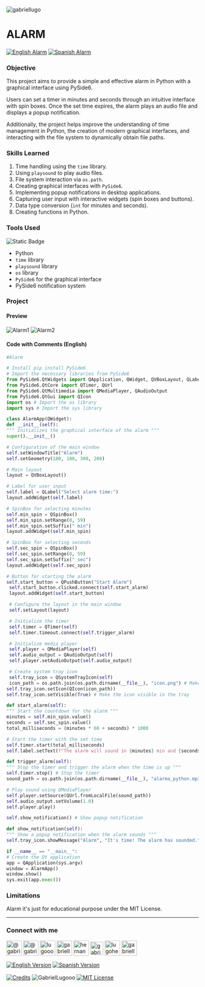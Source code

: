 <img align="center" src="https://media.licdn.com/dms/image/v2/D4D16AQGUNxQ7NSC05A/profile-displaybackgroundimage-shrink_350_1400/profile-displaybackgroundimage-shrink_350_1400/0/1738695150340?e=1744243200&v=beta&t=oXX-ixT9bR3dJcYCLv4KBs5wjKFoeP0524kFGHQMYmQ" alt="gabriellugo" />

# ALARM

<a href="https://github.com/GabrielLugooo/Alarm" target="_blank" rel="noreferrer noopener"> <img align="center" src="https://img.shields.io/badge/English%20Alarm-000000" alt="English Alarm" /></a>
<a href="https://github.com/GabrielLugooo/Alarm/blob/main/README%20Spanish.md" target="_blank" rel="noreferrer noopener"> <img align="center" src="https://img.shields.io/badge/Spanish%20Alarm-green" alt="Spanish Alarm" /></a>

### Objective

This project aims to provide a simple and effective alarm in Python with a graphical interface using PySide6.

Users can set a timer in minutes and seconds through an intuitive interface with spin boxes. Once the set time expires, the alarm plays an audio file and displays a popup notification.

Additionally, the project helps improve the understanding of time management in Python, the creation of modern graphical interfaces, and interacting with the file system to dynamically obtain file paths.

### Skills Learned

1. Time handling using the `time` library.
2. Using `playsound` to play audio files.
3. File system interaction via `os.path`.
4. Creating graphical interfaces with `PySide6`.
5. Implementing popup notifications in desktop applications.
6. Capturing user input with interactive widgets (spin boxes and buttons).
7. Data type conversion (`int` for minutes and seconds).
8. Creating functions in Python.

### Tools Used

![Static Badge](https://img.shields.io/badge/Python-000000?logo=python&logoSize=auto)

- Python
- `time` library
- `playsound` library
- `os` library
- `PySide6` for the graphical interface
- PySide6 notification system

### Project

#### Preview

<img align="center" src="https://i.imgur.com/o080jKM.jpeg" alt="Alarm1" />
<img align="center" src="https://i.imgur.com/Ws12WOW.jpeg" alt="Alarm2" />

#### Code with Comments (English)

```python
#Alarm

# Install pip install PySide6
# Import the necessary libraries from PySide6
from PySide6.QtWidgets import QApplication, QWidget, QVBoxLayout, QLabel, QSpinBox, QPushButton, QSystemTrayIcon
from PySide6.QtCore import QTimer, QUrl
from PySide6.QtMultimedia import QMediaPlayer, QAudioOutput
from PySide6.QtGui import QIcon
import os # Import the os library
import sys # Import the sys library

class AlarmApp(QWidget):
def __init__(self):
""" Initializes the graphical interface of the alarm """
super().__init__()

# Configuration of the main window
self.setWindowTitle("Alarm")
self.setGeometry(100, 100, 300, 200)

# Main layout
layout = QVBoxLayout()

# Label for user input
self.label = QLabel("Select alarm time:")
layout.addWidget(self.label)

# SpinBox for selecting minutes
self.min_spin = QSpinBox()
self.min_spin.setRange(0, 59)
self.min_spin.setSuffix(" min")
layout.addWidget(self.min_spin)

# SpinBox for selecting seconds
self.sec_spin = QSpinBox()
self.sec_spin.setRange(0, 59)
self.sec_spin.setSuffix(" sec")
layout.addWidget(self.sec_spin)

# Button for starting the alarm
self.start_button = QPushButton("Start Alarm")
 self.start_button.clicked.connect(self.start_alarm)
 layout.addWidget(self.start_button)

 # Configure the layout in the main window
 self.setLayout(layout)

 # Initialize the timer
 self.timer = QTimer(self)
 self.timer.timeout.connect(self.trigger_alarm)

 # Initialize media player
 self.player = QMediaPlayer(self)
 self.audio_output = QAudioOutput(self)
 self.player.setAudioOutput(self.audio_output)

 # Create system tray icon
 self.tray_icon = QSystemTrayIcon(self)
 icon_path = os.path.join(os.path.dirname(__file__), "icon.png") # Make sure "icon.png" exists
self.tray_icon.setIcon(QIcon(icon_path))
self.tray_icon.setVisible(True) # Make the icon visible in the tray

def start_alarm(self):
""" Start the countdown for the alarm """
minutes = self.min_spin.value()
seconds = self.sec_spin.value()
total_milliseconds = (minutes * 60 + seconds) * 1000

# Start the timer with the set time
self.timer.start(total_milliseconds)
self.label.setText(f"The alarm will sound in {minutes} min and {seconds} sec.")

def trigger_alarm(self):
""" Stop the timer and trigger the alarm when the time is up """
self.timer.stop() # Stop the timer
sound_path = os.path.join(os.path.dirname(__file__), "alarma_python.mp3")

# Play sound using QMediaPlayer
self.player.setSource(QUrl.fromLocalFile(sound_path))
self.audio_output.setVolume(1.0)
self.player.play()

self.show_notification() # Show popup notification

def show_notification(self):
""" Show a popup notification when the alarm sounds """
self.tray_icon.showMessage("Alarm", "It's time! The alarm has sounded.", QSystemTrayIcon.Information, 3000)

if __name__ == "__main__":
# Create the Qt application
app = QApplication(sys.argv)
window = AlarmApp()
window.show()
sys.exit(app.exec())
```

### Limitations

Alarm it's just for educational purpose under the MIT License.

---

<h3 align="left">Connect with me</h3>

<p align="left">
<a href="https://www.youtube.com/@gabriellugooo" target="_blank" rel="noreferrer noopener"> <img align="center" src="https://img.icons8.com/?size=50&id=55200&format=png" alt="@gabriellugooo" height="40" width="40" /></a>
<a href="http://www.tiktok.com/@gabriellugooo" target="_blank" rel="noreferrer noopener"> <img align="center" src="https://img.icons8.com/?size=50&id=118638&format=png" alt="@gabriellugooo" height="40" width="40" /></a>
<a href="https://instagram.com/lugooogabriel" target="_blank" rel="noreferrer noopener"> <img align="center" src="https://img.icons8.com/?size=50&id=32309&format=png" alt="lugooogabriel" height="40" width="40" /></a>
<a href="https://twitter.com/gabriellugo__" target="_blank" rel="noreferrer noopener"> <img align="center" src="https://img.icons8.com/?size=50&id=phOKFKYpe00C&format=png" alt="gabriellugo__" height="40" width="40" /></a>
<a href="https://www.linkedin.com/in/hernando-gabriel-lugo" target="_blank" rel="noreferrer noopener"> <img align="center" src="https://img.icons8.com/?size=50&id=8808&format=png" alt="hernando-gabriel-lugo" height="40" width="40" /></a>
<a href="https://github.com/GabrielLugooo" target="_blank" rel="noreferrer noopener"> <img align="center" src="https://img.icons8.com/?size=80&id=AngkmzgE6d3E&format=png" alt="gabriellugooo" height="34" width="34" /></a>
<a href="mailto:lugohernandogabriel@gmail.com"> <img align="center" src="https://img.icons8.com/?size=50&id=38036&format=png" alt="lugohernandogabriel@gmail.com" height="40" width="40" /></a>
<a href="https://linktr.ee/gabriellugooo" target="_blank" rel="noreferrer noopener"> <img align="center" src="https://simpleicons.org/icons/linktree.svg" alt="gabriellugooo" height="40" width="40" /></a>
</p>

<p align="left">
<a href="https://github.com/GabrielLugooo/GabrielLugooo/blob/main/README.md" target="_blank" rel="noreferrer noopener"> <img align="center" src="https://img.shields.io/badge/English%20Version-000000" alt="English Version" /></a>
<a href="https://github.com/GabrielLugooo/GabrielLugooo/blob/main/Readme%20Spanish.md" target="_blank" rel="noreferrer noopener"> <img align="center" src="https://img.shields.io/badge/Spanish%20Version-Green" alt="Spanish Version" /></a>
</p>

<a href="https://linktr.ee/gabriellugooo" target="_blank" rel="noreferrer noopener"> <img align="center" src="https://img.shields.io/badge/Credits-Gabriel%20Lugo-green" alt="Credits" /></a>
<img align="center" src="https://komarev.com/ghpvc/?username=GabrielLugoo&label=Profile%20views&color=green&base=2000" alt="GabrielLugooo" />
<a href="" target="_blank" rel="noreferrer noopener"> <img align="center" src="https://img.shields.io/badge/License-MIT-green" alt="MIT License" /></a>
